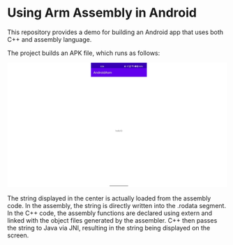 # Using Arm Assembly in Android

This repository provides a demo for building an Android app that uses both C++ and assembly language.

The project builds an APK file, which runs as follows:

![](Resource/Screenshot.jpg)

The string displayed in the center is actually loaded from the assembly code. In the assembly, 
the string is directly written into the .rodata segment. In the C++ code, the assembly 
functions are declared using extern and linked with the object files generated by the 
assembler. C++ then passes the string to Java via JNI, resulting in the string being 
displayed on the screen.
